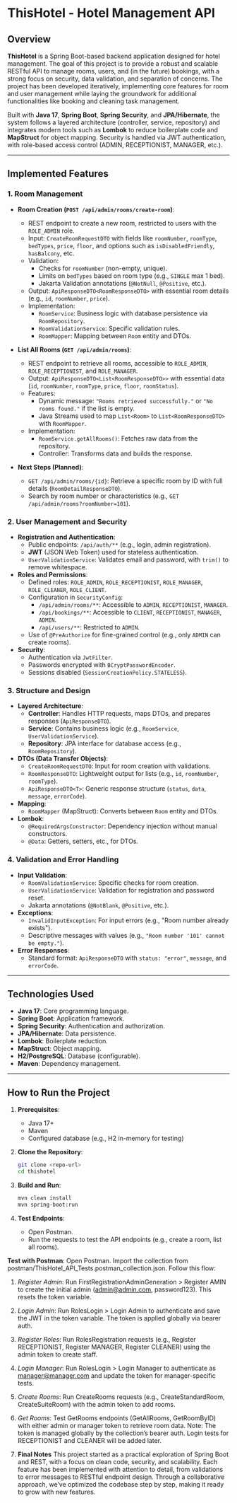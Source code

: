 # ThisHotel - Hotel Management API

## Overview

**ThisHotel** is a Spring Boot-based backend application designed for hotel management. The goal of this project is to provide a robust and scalable RESTful API to manage rooms, users, and (in the future) bookings, with a strong focus on security, data validation, and separation of concerns. The project has been developed iteratively, implementing core features for room and user management while laying the groundwork for additional functionalities like booking and cleaning task management.

Built with **Java 17**, **Spring Boot**, **Spring Security**, and **JPA/Hibernate**, the system follows a layered architecture (controller, service, repository) and integrates modern tools such as **Lombok** to reduce boilerplate code and **MapStruct** for object mapping. Security is handled via JWT authentication, with role-based access control (ADMIN, RECEPTIONIST, MANAGER, etc.).

---

## Implemented Features

### 1. Room Management
- **Room Creation (`POST /api/admin/rooms/create-room`)**:
    - REST endpoint to create a new room, restricted to users with the `ROLE_ADMIN` role.
    - Input: `CreateRoomRequestDTO` with fields like `roomNumber`, `roomType`, `bedTypes`, `price`, `floor`, and options such as `isDisabledFriendly`, `hasBalcony`, etc.
    - Validation:
        - Checks for `roomNumber` (non-empty, unique).
        - Limits on `bedTypes` based on room type (e.g., `SINGLE` max 1 bed).
        - Jakarta Validation annotations (`@NotNull`, `@Positive`, etc.).
    - Output: `ApiResponseDTO<RoomResponseDTO>` with essential room details (e.g., `id`, `roomNumber`, `price`).
    - Implementation:
        - `RoomService`: Business logic with database persistence via `RoomRepository`.
        - `RoomValidationService`: Specific validation rules.
        - `RoomMapper`: Mapping between `Room` entity and DTOs.

- **List All Rooms (`GET /api/admin/rooms`)**:
    - REST endpoint to retrieve all rooms, accessible to `ROLE_ADMIN`, `ROLE_RECEPTIONIST`, and `ROLE_MANAGER`.
    - Output: `ApiResponseDTO<List<RoomResponseDTO>>` with essential data (`id`, `roomNumber`, `roomType`, `price`, `floor`, `roomStatus`).
    - Features:
        - Dynamic message: `"Rooms retrieved successfully."` or `"No rooms found."` if the list is empty.
        - Java Streams used to map `List<Room>` to `List<RoomResponseDTO>` with `RoomMapper`.
    - Implementation:
        - `RoomService.getAllRooms()`: Fetches raw data from the repository.
        - Controller: Transforms data and builds the response.

- **Next Steps (Planned)**:
    - `GET /api/admin/rooms/{id}`: Retrieve a specific room by ID with full details (`RoomDetailResponseDTO`).
    - Search by room number or characteristics (e.g., `GET /api/admin/rooms?roomNumber=101`).

### 2. User Management and Security
- **Registration and Authentication**:
    - Public endpoints: `/api/auth/**` (e.g., login, admin registration).
    - **JWT** (JSON Web Token) used for stateless authentication.
    - `UserValidationService`: Validates email and password, with `trim()` to remove whitespace.
- **Roles and Permissions**:
    - Defined roles: `ROLE_ADMIN`, `ROLE_RECEPTIONIST`, `ROLE_MANAGER`, `ROLE_CLEANER`, `ROLE_CLIENT`.
    - Configuration in `SecurityConfig`:
        - `/api/admin/rooms/**`: Accessible to `ADMIN`, `RECEPTIONIST`, `MANAGER`.
        - `/api/bookings/**`: Accessible to `CLIENT`, `RECEPTIONIST`, `MANAGER`, `ADMIN`.
        - `/api/users/**`: Restricted to `ADMIN`.
    - Use of `@PreAuthorize` for fine-grained control (e.g., only `ADMIN` can create rooms).
- **Security**:
    - Authentication via `JwtFilter`.
    - Passwords encrypted with `BCryptPasswordEncoder`.
    - Sessions disabled (`SessionCreationPolicy.STATELESS`).

### 3. Structure and Design
- **Layered Architecture**:
    - **Controller**: Handles HTTP requests, maps DTOs, and prepares responses (`ApiResponseDTO`).
    - **Service**: Contains business logic (e.g., `RoomService`, `UserValidationService`).
    - **Repository**: JPA interface for database access (e.g., `RoomRepository`).
- **DTOs (Data Transfer Objects)**:
    - `CreateRoomRequestDTO`: Input for room creation with validations.
    - `RoomResponseDTO`: Lightweight output for lists (e.g., `id`, `roomNumber`, `roomType`).
    - `ApiResponseDTO<T>`: Generic response structure (`status`, `data`, `message`, `errorCode`).
- **Mapping**:
    - `RoomMapper` (MapStruct): Converts between `Room` entity and DTOs.
- **Lombok**:
    - `@RequiredArgsConstructor`: Dependency injection without manual constructors.
    - `@Data`: Getters, setters, etc., for DTOs.

### 4. Validation and Error Handling
- **Input Validation**:
    - `RoomValidationService`: Specific checks for room creation.
    - `UserValidationService`: Validation for registration and password reset.
    - Jakarta annotations (`@NotBlank`, `@Positive`, etc.).
- **Exceptions**:
    - `InvalidInputException`: For input errors (e.g., "Room number already exists").
    - Descriptive messages with values (e.g., `"Room number '101' cannot be empty."`).
- **Error Responses**:
    - Standard format: `ApiResponseDTO` with `status: "error"`, `message`, and `errorCode`.

---

## Technologies Used
- **Java 17**: Core programming language.
- **Spring Boot**: Application framework.
- **Spring Security**: Authentication and authorization.
- **JPA/Hibernate**: Data persistence.
- **Lombok**: Boilerplate reduction.
- **MapStruct**: Object mapping.
- **H2/PostgreSQL**: Database (configurable).
- **Maven**: Dependency management.

---

## How to Run the Project
1. **Prerequisites**:
    - Java 17+
    - Maven
    - Configured database (e.g., H2 in-memory for testing)
2. **Clone the Repository**:
   ```bash
   git clone <repo-url>
   cd thishotel
3. **Build and Run**:
   ```bash
   mvn clean install
   mvn spring-boot:run
4. **Test Endpoints**:

    - Open Postman.
    - Run the requests to test the API endpoints (e.g., create a room, list all rooms).

**Test with Postman**: Open Postman. Import the collection from postman/ThisHotel_API_Tests.postman_collection.json. Follow this flow:
1. *Register Admin*: Run FirstRegistrationAdminGeneration > Register AMIN to create the initial admin (admin@admin.com, password123). This resets the token variable.
2. *Login Admin*: Run RolesLogin > Login Admin to authenticate and save the JWT in the token variable. The token is applied globally via bearer auth.
3. *Register Roles*: Run RolesRegistration requests (e.g., Register RECEPTIONIST, Register MANAGER, Register CLEANER) using the admin token to create staff.
4. *Login Manager*: Run RolesLogin > Login Manager to authenticate as manager@manager.com and update the token for manager-specific tests.
5. *Create Rooms*: Run CreateRooms requests (e.g., CreateStandardRoom, CreateSuiteRoom) with the admin token to add rooms.
6. *Get Rooms*: Test GetRooms endpoints (GetAllRooms, GetRoomByID) with either admin or manager token to retrieve room data.
   Note: The token is managed globally by the collection’s bearer auth. Login tests for RECEPTIONIST and CLEANER will be added later.


5. **Final Notes**
   This project started as a practical exploration of Spring Boot and REST, with a focus on clean code, security, and scalability.
   Each feature has been implemented with attention to detail, from validations to error messages to RESTful endpoint design.
   Through a collaborative approach, we’ve optimized the codebase step by step, making it ready to grow with new features.

